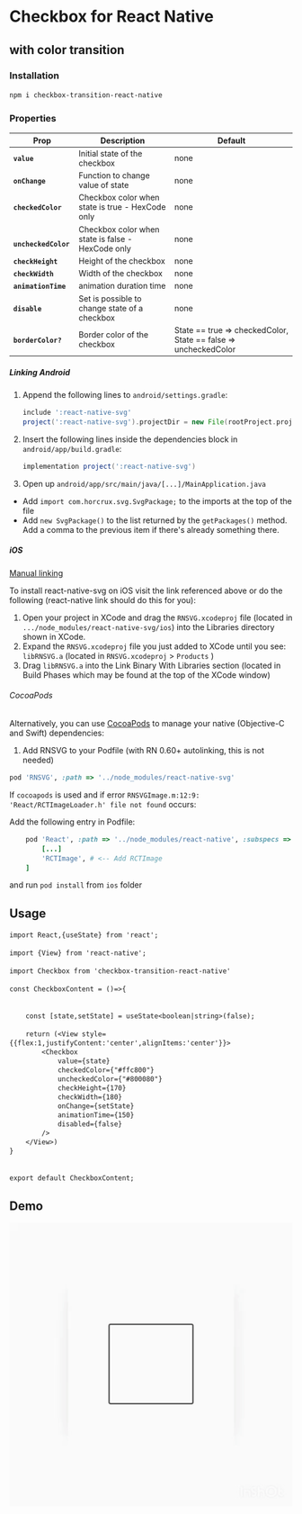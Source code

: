 # Checkbox for React Native
## with color transition

### Installation

```bash
npm i checkbox-transition-react-native
```
### Properties

| Prop                      | Description                                                                                                                                                                                                                                                                                                             | Default        |
| ------------------------- | ----------------------------------------------------------------------------------------------------------------------------------------------------------------------------------------------------------------------------------------------------------------------------------------------------------------------- | -------------- |
| **`value`**               | Initial state of the checkbox | none   
| **`onChange`**               | Function to change value of state | none
| **`checkedColor`**               | Checkbox color when state is true - HexCode only | none
| **` uncheckedColor`**               | Checkbox color when state is false - HexCode only | none
| **`checkHeight`**               | Height of the checkbox | none
| **`checkWidth`**               | Width of the checkbox | none
| **`animationTime`**               | animation duration time | none
| **`disable`**               | Set is possible to change state of a checkbox | none
| **`borderColor?`**               | Border color of the checkbox | State == true => checkedColor, State == false => uncheckedColor


##### Linking Android 

1. Append the following lines to `android/settings.gradle`:

   ```gradle
   include ':react-native-svg'
   project(':react-native-svg').projectDir = new File(rootProject.projectDir, '../node_modules/react-native-svg/android')
   ```

2. Insert the following lines inside the dependencies block in `android/app/build.gradle`:

   ```gradle
   implementation project(':react-native-svg')
   ```

3. Open up `android/app/src/main/java/[...]/MainApplication.java`

- Add `import com.horcrux.svg.SvgPackage;` to the imports at the top of the file
- Add `new SvgPackage()` to the list returned by the `getPackages()` method. Add a comma to the previous item if there's already something there.

##### iOS 

[Manual linking](http://facebook.github.io/react-native/docs/linking-libraries-ios.html#manual-linking)

To install react-native-svg on iOS visit the link referenced above or do the following (react-native link should do this for you):

1. Open your project in XCode and drag the `RNSVG.xcodeproj` file (located in `.../node_modules/react-native-svg/ios`) into the Libraries directory shown in XCode.
2. Expand the `RNSVG.xcodeproj` file you just added to XCode until you see: `libRNSVG.a` (located in `RNSVG.xcodeproj` > `Products` )
3. Drag `libRNSVG.a` into the Link Binary With Libraries section (located in Build Phases which may be found at the top of the XCode window)

###### CocoaPods

Alternatively, you can use [CocoaPods](https://cocoapods.org/) to manage your native (Objective-C and Swift) dependencies:

1. Add RNSVG to your Podfile (with RN 0.60+ autolinking, this is not needed)

```ruby
pod 'RNSVG', :path => '../node_modules/react-native-svg'
```

If `cocoapods` is used and if error `RNSVGImage.m:12:9: 'React/RCTImageLoader.h' file not found` occurs:

Add the following entry in Podfile:

```ruby
    pod 'React', :path => '../node_modules/react-native', :subspecs => [
        [...]
        'RCTImage', # <-- Add RCTImage
    ]
```

and run `pod install` from `ios` folder

## Usage 

```tsx
import React,{useState} from 'react';

import {View} from 'react-native';

import Checkbox from 'checkbox-transition-react-native'

const CheckboxContent = ()=>{


    const [state,setState] = useState<boolean|string>(false);

    return (<View style={{flex:1,justifyContent:'center',alignItems:'center'}}>
        <Checkbox
            value={state}
            checkedColor={"#ffc800"}
            uncheckedColor={"#800080"}
            checkHeight={170}
            checkWidth={180}
            onChange={setState}
            animationTime={150}
            disabled={false}
        />
    </View>)
}


export default CheckboxContent;
```
## Demo

![Checkbox](demo/video.gif)
